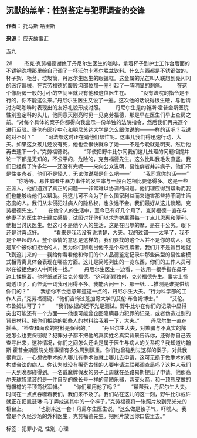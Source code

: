 ## 沉默的羔羊：性别鉴定与犯罪调查的交锋

**作者：** 托马斯·哈里斯

**来源：** 应天故事汇

五九

28 　　杰克·克劳福德谢绝了丹尼尔生医生的咖啡，拿着杯子到护士工作台后面的不锈钢洗槽那里给自己调了一杯沃尔卡塞尔脱兹饮料。什么东西都是不锈钢做的，杯子架、柜台、垃圾筒，丹尼尔生医生的眼镜框。这金属的光芒叫人联想到亮闪闪的医疗器械，在克劳福德的腹股沟部位那一圈引起了一阵明显的刺痛。 　　在这个像厨房一般的小小的空间里就只有他和这位医生在。 　　“没有法院的指令是不行的，你不能这么来。”丹尼尔生医生又说了一遍。这次他的话说得很生硬，与他请对方喝咖啡时表现出的友好礼貌形成对照。 　　丹尼尔生是约翰斯·霍普金斯医院性别鉴定科的头儿，他同意天刚亮时见一见克劳福德，那是早在医生们早上查房之前。“对每个具体的案子你都得向我出示一份单独的法院指令，然后我们再来逐个进行反驳。哥伦布医疗中心和明尼苏达大学是怎么跟你说的———样的话吧？我说的对不对？” 　　“司法部这时正在请他们帮忙呢。这事儿我们得迅速行动，大夫。如果这女孩儿还没有死，他也会很快就杀了她——不是今晚就是明天。然后他再去逮下一个。”克劳福德说。 　　“即使把野牛比尔同我们这儿处理的问题相提并论一下都是无知的，不公平的，危险的，克劳福德先生。这么比叫我毛发直竖。我们已经费了许多年——还没有完呢——来向公众说明，易性癖者并非疯子，他们不是性变态者，他们不是怪人，无论你说那是什么吧——” 　　“我同意你的话——” 　　“你等等。易性癖者中暴力事件的发生率与一般百姓相比要低得多。这是一些正派人，他们遇到了真正的问题——非常难以协调的问题。他们理应得到帮助而我们也能够给他们以帮助。我这儿可不会为了什么国家利益而来迫害那些持不同生活态度的人。我们从未侵犯过病人的隐私权，也永远不会。我们最好从这儿谈起，克劳福德先生。” 　　在他个人的生活中，至今已有好几个月了，克劳福德一直在与他妻子的医生护士建立感情，试图讨好他们以求为她赢得每一丁点儿恩惠和便利。他相当讨厌医生。但这可不是他个人的生活，这是在巴尔的摩，是在干公务。眼下还是讨喜点好。 　　“看来是我活没有说清楚，大夫。我的过错——太早了，我不是个早起的人。整个事情的意思是这样的，我们要找的这个人并不是你的病人。这是某个被你们拒绝的人，因为你们辨别出他不是个易性癖者。我们并不是盲目地就飞到这儿来的——我给你看看他和你们的个人品德鉴定记录中那些典型的易性癖模式相背离具体会表现在哪些方面。这儿是简短列出的一览东西，你们的工作人员可以在被拒绝的人中间找一找。” 　　丹尼尔生医生一边看，一边用一根手指在鼻子边上揉擦着。他将纸递还给克劳福德。“这可新颖独创，克劳福德先生。事实上怪诞透顶了，而怪诞一词我可用得不多。我能否问一下，那一纸……推测是谁提供给你们的？” 　　我想你不会愿意知道这一点的，丹尼尔生大夫。“行为科学部的工作人员，”克劳福德说，“他们咨询过芝加哥大学的艾伦·布鲁姆博士。” 　　“艾伦。布鲁姆认可了？” 　　“我们依据的还不光是测试。野牛比尔在你们的记录中显得突出可能还有一个方面——他很可能曾企图隐瞒暴力犯罪的记录，或者伪造过别的背景材料。把你们拒绝的那些人的材料给我看一下，大夫。” 　　丹尼尔生一直在摇头。“检查和面谈的材料是保密的。” 　　“丹尼尔生大夫，对欺骗与不真实的陈述怎么也要保密呢？犯罪分子都不把他的真实姓名真实背景告诉你，还得你自己去查寻出来，这种情况，你们之间怎么还会是属于医生与病人的关系呢？我知道约翰斯·霍普金斯医院处理事情有多么周到慎重。你们也曾碰到过这样的案子，对此我很肯定。一心想做手术的人哪儿有手术做就上哪儿去申请，这可无损于做手术的机构或合法的病人。你认为就没有稀奇古怪的人要申请进联邦调查局吗？这种人我们一天到晚都碰得到。一名戴魔牌假发的男子上周就在圣路易斯提出了申请。他那高尔夫球袋里装的是一件自制的像长号一样的简陋乐器，两支火箭，和一顶熊皮做的有帽檐的平顶筒状军帽。” 　　“你们雇用他了吗？” 　　“帮帮我，丹尼尔生大夫。时间在一点点吞噬着我们，我们来不及了。我们站在这儿的这一刻，野牛比尔或许就正在把凯瑟琳·马丁弄成这其中的一个样子。”克劳福德将一张照片放到亮光光的柜台上。 　　“也别来这一套！丹尼尔生医生说，“这么做是孩子气，吓唬人。我曾是个久经沙场的外科医生，克劳福德先生。把照片放回你口袋里去。”

标签：犯罪小说, 性别, 心理
